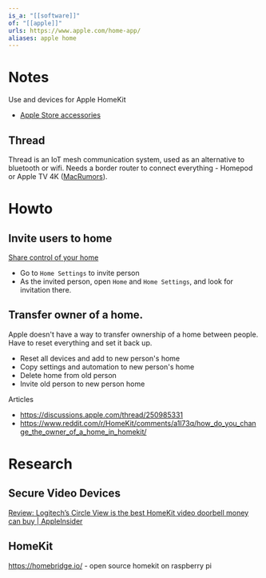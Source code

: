 ```yaml
---
is_a: "[[software]]"
of: "[[apple]]"
urls: https://www.apple.com/home-app/
aliases: apple home
---
```

# Notes
Use and devices for Apple HomeKit
- [Apple Store accessories](https://www.apple.com/shop/accessories/all/homekit)

## Thread
Thread is an IoT mesh communication system, used as an alternative to bluetooth or wifi. Needs a border router to connect everything - Homepod or Apple TV 4K ([MacRumors](https://www.macrumors.com/2021/04/20/apple-tv-4k-thread-wifi-6-hdmi-2-1/)). 

# Howto
## Invite users to home
[Share control of your home](https://support.apple.com/en-us/HT208709)
- Go to `Home Settings` to invite person
- As the invited person, open `Home` and `Home Settings`, and look for invitation there.

## Transfer owner of a home.
Apple doesn't have a way to transfer ownership of a home between people. Have to reset everything and set it back up.
- Reset all devices and add to new person's home
- Copy settings and automation to new person's home
- Delete home from old person
- Invite old person to new person home

Articles
- https://discussions.apple.com/thread/250985331
- https://www.reddit.com/r/HomeKit/comments/a1l73q/how_do_you_change_the_owner_of_a_home_in_homekit/

# Research
## Secure Video Devices
[Review: Logitech’s Circle View is the best HomeKit video doorbell money can buy | AppleInsider](https://appleinsider.com/articles/21/03/10/review-logitechs-circle-view-is-the-best-homekit-video-doorbell-money-can-buy)

## HomeKit
https://homebridge.io/ - open source homekit on raspberry pi
